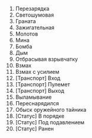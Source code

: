 1. Перезарядка
2. Cветошумовая
3. Граната
4. Зажигательная
5. Молотов
6. Мина
7. Бомба
8. Дым
9. Отбрасывая взрывчатку
10. Взмах
11. Взмах с усилием
12. [Транспорт] Вход
13. [Транспорт] Пулемет
14. [Транспорт] Выход
15. Выламывание
16. Переснарядился
17. Обыск оружейного тайника
18. [Статус] В порядке
19. [Статус] Под подавлением
20. [Статус] Ранен